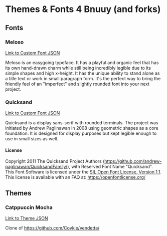 # Themes & Fonts 4 Bnuuy (and forks)

## Fonts

### Meloso

[Link to Custom Font JSON](https://maxxusx.github.io/Discord-Themes-Fonts/Fonts/Meloso/Meloso.json)

Meloso is an easygoing typeface. It has a playful and organic feel that has its own hand-drawn charm while still being incredibly legible due to its simple shapes and high x-height. It has the unique ability to stand alone as a title text or work in small paragraph form. It's the perfect way to bring the friendly feel of an "imperfect" and slightly rounded font into your next project.

### Quicksand

[Link to Custom Font JSON](https://maxxusx.github.io/Discord-Themes-Fonts/Fonts/Quicksand/Quicksand.json)

Quicksand is a display sans-serif with rounded terminals. The project was initiated by Andrew Paglinawan in 2008 using geometric shapes as a core foundation. It is designed for display purposes but kept legible enough to use in small sizes as well.

#### License
Copyright 2011 The Quicksand Project Authors (https://github.com/andrew-paglinawan/QuicksandFamily/), with Reserved Font Name "Quicksand".<br>
This Font Software is licensed under the [SIL Open Font License, Version 1.1](https://openfontlicense.org/open-font-license-official-text/). This license is available with an FAQ at: https://openfontlicense.org/

## Themes

### Catppuccin Mocha

[Link to Theme JSON](https://maxxusx.github.io/Discord-Themes-Fonts/Themes/Catppuccin-Mocha.json)

Clone of https://github.com/Covkie/vendetta/
